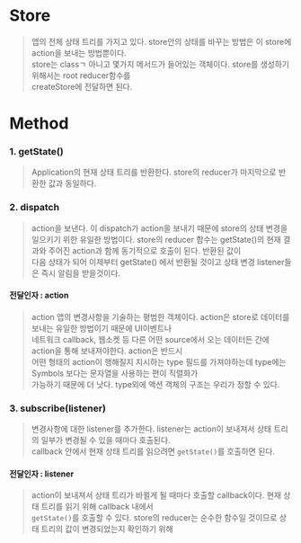 # Store
> 앱의 전체 상태 트리를 가지고 있다. store안의 상태를 바꾸는 방법은 이 store에 action을 보내는 방법뿐이다.  
> store는 classㄱ 아니고 몇가지 메서드가 들어있는 객체이다. store를 생성하기 위해서는 root reducer함수를  
> createStore에 전달하면 된다.

# Method
### 1. getState()
> Application의 현재 상태 트리를 반환한다. store의 reducer가 마지막으로 반환한 값과 동일하다.  

### 2. dispatch
> action을 보낸다. 이 dispatch가 action을 보내기 때문에 store의 상태 변경을 일으키기 위한 유일한 방법이다.
> store의 reducer 함수는 getState()의 현재 결과와 주어진 action과 함께 동기적으로 호출이 된다. 반환된 값이  
> 다음 상태가 되어 이제부터 getState() 에서 반환될 것이고 상태 변경 listener들은 즉시 알림을 받을것이다.

#### 전달인자 : action
> action 앱의 변경사항을 기술하는 평범한 객체이다. action은 store로 데이터를 보내는 유일한 방법이기 때문에 UI이벤트나  
> 네트워크 callback, 웹소켓 등 다른 어떤 source에서 오는 데이터든 간에 action을 통해 보내져야한다. action은 반드시  
> 어떤 형태의 action이 행해질지 지시하는 type 필드를 가져야하는데 type에는 Symbols 보다는 문자열을 사용하는 편이 직렬화가  
> 가능하기 때문에 더 낫다. type외에 액션 객체의 구조는 우리가 정할 수 있다.

### 3. subscribe(listener)
> 변경사항에 대한 listener를 추가한다. listener는 action이 보내져서 상태 트리의 일부가 변경될 수 있을 때마다 호출된다.  
> callback 안에서 현재 상태 트리를 읽으려면 `getState()`를 호출하면 된다.

#### 전달인자 : listener
> action이 보내져서 상태 트리가 바뀔게 될 때마다 호출할 callback이다. 현재 상태 트리를 읽기 위해 callback 내에서  
> `getState()`를 호출할 수 있다. store의 reducer는 순수한 함수일 것이므로 상태 트리의 값이 변경되었는지 확인하기 위해  
> 
